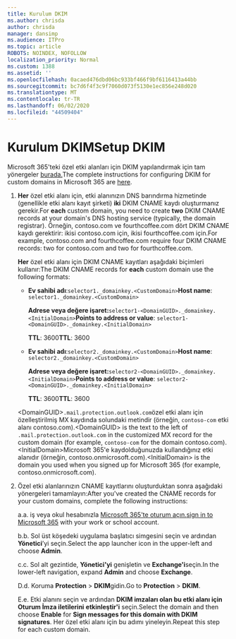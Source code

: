 ```yaml
---
title: Kurulum DKIM
ms.author: chrisda
author: chrisda
manager: dansimp
ms.audience: ITPro
ms.topic: article
ROBOTS: NOINDEX, NOFOLLOW
localization_priority: Normal
ms.custom: 1388
ms.assetid: ''
ms.openlocfilehash: 0acaed476dbd06bc933bf466f9bf6116413a44bb
ms.sourcegitcommit: bc7d6f4f3c9f7060d073f5130e1ec856e248d020
ms.translationtype: MT
ms.contentlocale: tr-TR
ms.lasthandoff: 06/02/2020
ms.locfileid: "44509404"
---
```

# <a name="setup-dkim"></a><span data-ttu-id="e03a2-102">Kurulum DKIM</span><span class="sxs-lookup"><span data-stu-id="e03a2-102">Setup DKIM</span></span>

<span data-ttu-id="e03a2-103">Microsoft 365'teki özel etki alanları için DKIM yapılandırmak için tam yönergeler [burada.](https://docs.microsoft.com/microsoft-365/security/office-365-security/use-dkim-to-validate-outbound-email#steps-you-need-to-do-to-manually-set-up-dkim)</span><span class="sxs-lookup"><span data-stu-id="e03a2-103">The complete instructions for configuring DKIM for custom domains in Microsoft 365 are [here](https://docs.microsoft.com/microsoft-365/security/office-365-security/use-dkim-to-validate-outbound-email#steps-you-need-to-do-to-manually-set-up-dkim).</span></span>

1. <span data-ttu-id="e03a2-104">**Her** özel etki alanı için, etki alanınızın DNS barındırma hizmetinde (genellikle etki alanı kayıt şirketi) **iki** DKIM CNAME kaydı oluşturmanız gerekir.</span><span class="sxs-lookup"><span data-stu-id="e03a2-104">For **each** custom domain, you need to create **two** DKIM CNAME records at your domain's DNS hosting service (typically, the domain registrar).</span></span> <span data-ttu-id="e03a2-105">Örneğin, contoso.com ve fourthcoffee.com dört DKIM CNAME kaydı gerektirir: ikisi contoso.com için, ikisi fourthcoffee.com için.</span><span class="sxs-lookup"><span data-stu-id="e03a2-105">For example, contoso.com and fourthcoffee.com require four DKIM CNAME records: two for contoso.com and two for fourthcoffee.com.</span></span>

   <span data-ttu-id="e03a2-106">**Her** özel etki alanı için DKIM CNAME kayıtları aşağıdaki biçimleri kullanır:</span><span class="sxs-lookup"><span data-stu-id="e03a2-106">The DKIM CNAME records for **each** custom domain use the following formats:</span></span>

   - <span data-ttu-id="e03a2-107">**Ev sahibi adı**:`selector1._domainkey.<CustomDomain>`</span><span class="sxs-lookup"><span data-stu-id="e03a2-107">**Host name**: `selector1._domainkey.<CustomDomain>`</span></span>

     <span data-ttu-id="e03a2-108">**Adrese veya değere işaret:**`selector1-<DomainGUID>._domainkey.<InitialDomain>`</span><span class="sxs-lookup"><span data-stu-id="e03a2-108">**Points to address or value**: `selector1-<DomainGUID>._domainkey.<InitialDomain>`</span></span>

     <span data-ttu-id="e03a2-109">**TTL**: 3600</span><span class="sxs-lookup"><span data-stu-id="e03a2-109">**TTL**: 3600</span></span>

   - <span data-ttu-id="e03a2-110">**Ev sahibi adı**:`selector2._domainkey.<CustomDomain>`</span><span class="sxs-lookup"><span data-stu-id="e03a2-110">**Host name**: `selector2._domainkey.<CustomDomain>`</span></span>

     <span data-ttu-id="e03a2-111">**Adrese veya değere işaret:**`selector2-<DomainGUID>._domainkey.<InitialDomain>`</span><span class="sxs-lookup"><span data-stu-id="e03a2-111">**Points to address or value**: `selector2-<DomainGUID>._domainkey.<InitialDomain>`</span></span>

     <span data-ttu-id="e03a2-112">**TTL**: 3600</span><span class="sxs-lookup"><span data-stu-id="e03a2-112">**TTL**: 3600</span></span>

   <span data-ttu-id="e03a2-113">\<DomainGUID\>`.mail.protection.outlook.com`özel etki alanı için özelleştirilmiş MX kaydında solundaki metindir (örneğin, `contoso-com` etki alanı contoso.com).</span><span class="sxs-lookup"><span data-stu-id="e03a2-113">\<DomainGUID\> is the text to the left of `.mail.protection.outlook.com` in the customized MX record for the custom domain (for example, `contoso-com` for the domain contoso.com).</span></span> <span data-ttu-id="e03a2-114">\<InitialDomain\>Microsoft 365'e kaydolduğunuzda kullandığınız etki alanıdır (örneğin, contoso.onmicrosoft.com).</span><span class="sxs-lookup"><span data-stu-id="e03a2-114">\<InitialDomain\> is the domain you used when you signed up for Microsoft 365 (for example, contoso.onmicrosoft.com).</span></span>

2. <span data-ttu-id="e03a2-115">Özel etki alanlarınızın CNAME kayıtlarını oluşturduktan sonra aşağıdaki yönergeleri tamamlayın:</span><span class="sxs-lookup"><span data-stu-id="e03a2-115">After you've created the CNAME records for your custom domains, complete the following instructions:</span></span>

   <span data-ttu-id="e03a2-116">a.</span><span class="sxs-lookup"><span data-stu-id="e03a2-116">a.</span></span> <span data-ttu-id="e03a2-117">iş veya okul hesabınızla [Microsoft 365'te oturum açın.](https://support.office.microsoft.com/article/e9eb7d51-5430-4929-91ab-6157c5a050b4)</span><span class="sxs-lookup"><span data-stu-id="e03a2-117">[sign in to Microsoft 365](https://support.office.microsoft.com/article/e9eb7d51-5430-4929-91ab-6157c5a050b4) with your work or school account.</span></span>

   <span data-ttu-id="e03a2-118">b.</span><span class="sxs-lookup"><span data-stu-id="e03a2-118">b.</span></span> <span data-ttu-id="e03a2-119">Sol üst köşedeki uygulama başlatıcı simgesini seçin ve ardından **Yönetici**’yi seçin.</span><span class="sxs-lookup"><span data-stu-id="e03a2-119">Select the app launcher icon in the upper-left and choose **Admin**.</span></span>

   <span data-ttu-id="e03a2-120">c.</span><span class="sxs-lookup"><span data-stu-id="e03a2-120">c.</span></span> <span data-ttu-id="e03a2-121">Sol alt gezintide, **Yönetici'yi** genişletin ve **Exchange'i**seçin.</span><span class="sxs-lookup"><span data-stu-id="e03a2-121">In the lower-left navigation, expand **Admin** and choose **Exchange**.</span></span>

   <span data-ttu-id="e03a2-122">D.</span><span class="sxs-lookup"><span data-stu-id="e03a2-122">d.</span></span> <span data-ttu-id="e03a2-123">Koruma **Protection**  >  **DKIM**gidin.</span><span class="sxs-lookup"><span data-stu-id="e03a2-123">Go to **Protection** > **DKIM**.</span></span>

   <span data-ttu-id="e03a2-124">E.</span><span class="sxs-lookup"><span data-stu-id="e03a2-124">e.</span></span> <span data-ttu-id="e03a2-125">Etki alanını seçin ve ardından **DKIM imzaları olan bu etki alanı için Oturum İmza iletilerini** **etkinleştir'i** seçin.</span><span class="sxs-lookup"><span data-stu-id="e03a2-125">Select the domain and then choose **Enable** for **Sign messages for this domain with DKIM signatures**.</span></span> <span data-ttu-id="e03a2-126">Her özel etki alanı için bu adımı yineleyin.</span><span class="sxs-lookup"><span data-stu-id="e03a2-126">Repeat this step for each custom domain.</span></span>
